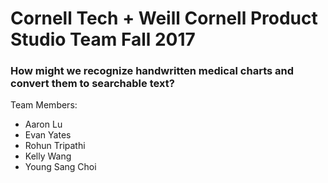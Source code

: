 # Cornell Tech + Weill Cornell Product Studio Team Fall 2017
### How might we recognize handwritten medical charts and convert them to searchable text?

Team Members:
- Aaron Lu
- Evan Yates
- Rohun Tripathi
- Kelly Wang
- Young Sang Choi

